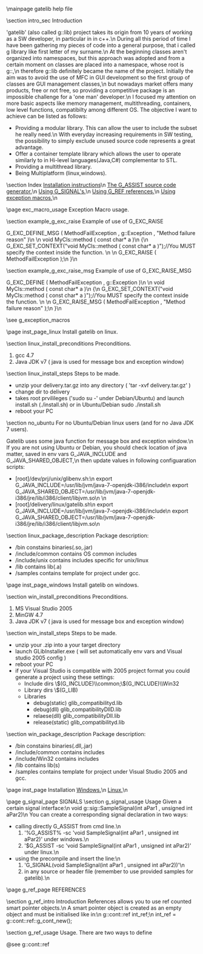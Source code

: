 \mainpage gatelib help file

\section intro_sec Introduction

'gatelib' (also called g::lib) project takes its origin from 10 years of working as a SW developer, in particular in in c++.\n
During all this period of time I have been gathering my pieces of code into a general purpose, that i called g library like first letter of my surname.\n
At the beginning classes aren't organized into namespaces, but this approach was adopted and from a certain moment on classes are placed into a namespace, whose root is g::,\n
therefore g::lib definitely became the name of the project.
Initially the aim was to avoid the use of MFC in GUI development so the first group of classes are GUI management classes,\n
but nowadays market offers many products, free or not free, so providing a competitive package is an impossible challenge for a 'one man' developer.\n
I focused my attention on more basic aspects like memory management, multithreading, containers, low level functions, compatibilty among different OS. 
The objective I want to achieve can be listed as follows:
<ul>
<li>Providing a modular library. This can allow the user to include the subset he really need.\n
	With everyday increasing requirements in SW testing, the possibility to simply exclude unused source code represents a great advantage. 
<li>Offer a container template library which allows the user to operate similarly to in Hi-level languages(Java,C#) complementar to STL.
<li>Providing a multithread library.
<li>Being Multiplatform (linux,windows).
</ul>

\section Index
<a href=inst_page.html>Installation instructions</a>\n
<a href=g_assist_page.html>The G_ASSIST source code generator.</a>\n
<a href=g_signal_page.html>Using G_SIGNAL's.</a>\n
<a href=g_ref_page.html>Using G_REF references.</a>\n
<a href=exc_macro_usage.html>Using exception macros.</a>\n

\page exc_macro_usage Exception Macro usage.

\section example_g_exc_raise Example of use of G_EXC_RAISE

G_EXC_DEFINE_MSG ( MethodFailException , g::Exception , "Method failure reason" )\n
\n
void MyCls::method ( const char* a )\n
{\n
   G_EXC_SET_CONTEXT("void MyCls::method ( const char* a )");//You MUST specify the context inside the function. \n
\n
   G_EXC_RAISE ( MethodFailException );\n
}\n

\section example_g_exc_raise_msg Example of use of G_EXC_RAISE_MSG

G_EXC_DEFINE ( MethodFailException , g::Exception )\n
\n
void MyCls::method ( const char* a )\n
{\n
   G_EXC_SET_CONTEXT("void MyCls::method ( const char* a )");//You MUST specify the context inside the function. \n
\n
   G_EXC_RAISE_MSG ( MethodFailException , "Method failure reason" );\n
}\n

\see g_exception_macros

\page inst_page_linux Install gatelib on linux.

\section linux_install_preconditions Preconditions.
<ol>
	<li>gcc 4.7
	<li>Java JDK v7 ( java is used for message box and exception window)
</ol>

\section linux_install_steps Steps to be made.	

<ul>
<li>unzip your delivery.tar.gz into any directory ( 'tar -xvf delivery.tar.gz' )
<li>change dir to delivery
<li>takes root prvilileges ('sudo su -' under Debian/Ubuntu) and launch install.sh (./install.sh) or in Ubuntu/Debian sudo ./install.sh
<li>reboot your PC
</ul>

\section no_ubuntu For no Ubuntu/Debian linux users (and for no Java JDK 7 users).	

Gatelib uses some java function for message box and exception window.\n
If you are not using Ubuntu or Debian, you should check location of java matter, saved in env vars G_JAVA_INCLUDE and G_JAVA_SHARED_OBJECT,\n
then update values in following configuaration scripts:
<ul>
<li>[root]/dev/prj/unix/glibenv.sh:\n		
	export G_JAVA_INCLUDE=/usr/lib/jvm/java-7-openjdk-i386/include\n
	export G_JAVA_SHARED_OBJECT=/usr/lib/jvm/java-7-openjdk-i386/jre/lib/i386/client/libjvm.so\n
\n	
<li>[root]/delivery/linux/gatelib.sh\n
	export G_JAVA_INCLUDE=/usr/lib/jvm/java-7-openjdk-i386/include\n
	export G_JAVA_SHARED_OBJECT=/usr/lib/jvm/java-7-openjdk-i386/jre/lib/i386/client/libjvm.so\n
</ul>
		
\section linux_package_description Package description:
<ul>
<li>/bin             constains binaries(.so,.jar)
<li>/include/common  contains OS common includes
<li>/include/unix    contains includes specific for unix/linux
<li>/lib             contains lib(.a)
<li>/samples         contains template for project under gcc.
</ul>


\page inst_page_windows Install gatelib on windows.

\section win_install_preconditions Preconditions.
<ol>
	<li> MS Visual Studio 2005
	<li> MinGW 4.7
	<li> Java JDK v7 ( java is used for message box and exception window)
</ol>

\section win_install_steps Steps to be made.	

<ul>
<li>unzip your .zip into a your target directory
<li>launch GLibInstaller.exe ( will set automatically env vars and Visual studio 2005 config )
<li>reboot your PC
<li>if your Visual Studio is compatible with 2005 project format you could generate a project using these settings:
	<ul>
	<li>Include dirs \$(G_INCLUDE)\\common;\$(G_INCLUDE)\\Win32
	<li>Library dirs \$(G_LIB)
	<li>Libraries 
		<ul>
		<li>debug(static)	glib_compatibilityd.lib
		<li>debug(dll)	        glib_compatibilityDllD.lib
		<li>relaese(dll)	glib_compatibilityDll.lib
		<li>release(static)     glib_compatibilityd.lib
		</ul>
	</ul>		
</ul>		
\section win_package_description Package description:
<ul>
<li>/bin             constains binaries(.dll,.jar)
<li>/include/common  contains includes
<li>/include/Win32   contains includes
<li>/lib             contains lib(s)
<li>/samples         contains template for project under Visual Studio 2005 and gcc.
</ul>

\page inst_page Installation
<a href=inst_page_windows.html>Windows.</a>\n
<a href=inst_page_linux.html>Linux.</a>\n

\page g_signal_page SIGNALS
\section g_signal_usage Usage
Given a certain signal interface:\n
void g::sig::SampleSignal(int aPar1 , unsigned int aPar2)\n
You can create a corresponding signal declaration in two ways:
<ul>
<li>calling directly G_ASSIST from cmd line.\n
<ol>
<li>'%G_ASSIST% -sc 'void SampleSignal(int aPar1 , unsigned int aPar2)' under windows.\n
<li>'$G_ASSIST -sc 'void SampleSignal(int aPar1 , unsigned int aPar2)' under linux.\n
</ol>
<li>using the precompile and insert the line:\n
<ol>
<li>'G_SIGNAL(void SampleSignal(int aPar1 , unsigned int aPar2))'\n 
<li>in any source or header file (remember to use provided samples for gatelib).\n
</ol>
</ul>

\page g_ref_page REFERENCES

\section g_ref_intro Introduction
References allows you to use ref counted smart pointer objects.\n
A smart pointer object is created as an empty object and must be initialised like in:\n
g::cont::ref<int> int_ref;\n
int_ref = g::cont::ref<int>::g_cont_new();

\section g_ref_usage Usage.
There are two ways to define  

@see g::cont::ref

